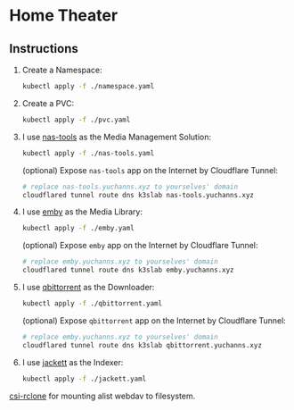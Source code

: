 # Home Theater

## Instructions

1. Create a Namespace:
    ```bash
    kubectl apply -f ./namespace.yaml
    ```
2. Create a PVC:
    ```bash
    kubectl apply -f ./pvc.yaml
    ```
3. I use [nas-tools](https://github.com/NAStool/nas-tools) as the Media Management Solution:
    ```bash
    kubectl apply -f ./nas-tools.yaml
    ```
    (optional) Expose `nas-tools` app on the Internet by Cloudflare Tunnel:
    ```bash
    # replace nas-tools.yuchanns.xyz to yourselves' domain
    cloudflared tunnel route dns k3slab nas-tools.yuchanns.xyz
    ```
4. I use [emby](https://emby.media/) as the Media Library:
    ```bash
    kubectl apply -f ./emby.yaml
    ```
    (optional) Expose `emby` app on the Internet by Cloudflare Tunnel:
    ```bash
    # replace emby.yuchanns.xyz to yourselves' domain
    cloudflared tunnel route dns k3slab emby.yuchanns.xyz
    ```
5. I use [qbittorrent](https://github.com/linuxserver/docker-qbittorrent) as the Downloader:
    ```bash
    kubectl apply -f ./qbittorrent.yaml
    ```
    (optional) Expose `qbittorrent` app on the Internet by Cloudflare Tunnel:
    ```bash
    # replace emby.yuchanns.xyz to yourselves' domain
    cloudflared tunnel route dns k3slab qbittorrent.yuchanns.xyz
    ```
6. I use [jackett](https://github.com/linuxserver/docker-jackett) as the Indexer:
    ```bash
    kubectl apply -f ./jackett.yaml
    ```

[csi-rclone](https://github.com/dvcrn/csi-rclone-reloaded) for mounting alist webdav to filesystem.
